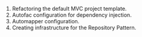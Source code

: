 1. Refactoring the default MVC project template.
2. Autofac configuration for dependency injection.
3. Automapper configuration.
4. Creating infrastructure for the Repository Pattern.
